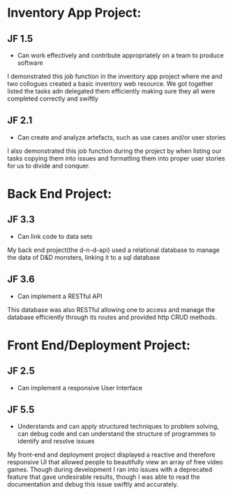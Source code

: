# Inventory App Project:
## JF 1.5
 - Can work effectively and contribute appropriately on a team to produce software

I demonstrated this job function in the inventory app project where me and two collogues created a basic inventory web resource. We got together listed the tasks adn delegated them efficiently making sure they all were completed correctly and swiftly

## JF 2.1
 - Can create and analyze artefacts, such as use cases and/or user stories

I also demonstrated this job function during the project by when listing our tasks copying them into issues and formatting them into proper user stories for us to divide and conquer.

# Back End Project:
## JF 3.3
 - Can link code to data sets

My back end project(the d-n-d-api) used a relational database to manage the data of D&D monsters, linking it to a sql database

## JF 3.6
- Can implement a RESTful API

This database was also RESTful allowing one to access and manage the database efficiently through its routes and provided http CRUD methods.

# Front End/Deployment Project:
## JF 2.5
 - Can implement a responsive User Interface

## JF 5.5
 - Understands and can apply structured techniques to problem solving, can debug code and can understand the structure of programmes to identify and resolve issues


My front-end and deployment project displayed a reactive and therefore responsive UI that allowed people to beautifully view an array of free video games. Though during development I ran into issues with a deprecated feature that gave undesirable results, though I was able to read the documentation and debug this issue swiftly and accurately.
